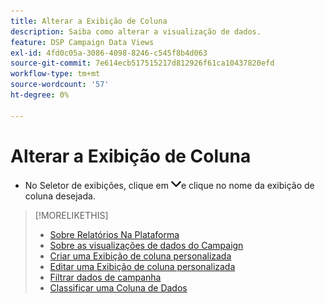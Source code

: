 ```yaml
---
title: Alterar a Exibição de Coluna
description: Saiba como alterar a visualização de dados.
feature: DSP Campaign Data Views
exl-id: 4fd0c05a-3086-4098-8246-c545f8b4d063
source-git-commit: 7e614ecb517515217d812926f61ca10437820efd
workflow-type: tm+mt
source-wordcount: '57'
ht-degree: 0%

---
```


# Alterar a Exibição de Coluna

* No Seletor de exibições, clique em ![seta para baixo](/help/dsp/assets/chevron-down.png)e clique no nome da exibição de coluna desejada.

>[!MORELIKETHIS]
>
>* [Sobre Relatórios Na Plataforma](campaign-reports-about.md)
>* [Sobre as visualizações de dados do Campaign](campaign-data-views-about.md)
>* [Criar uma Exibição de coluna personalizada](column-view-create.md)
>* [Editar uma Exibição de coluna personalizada](column-view-edit.md)
>* [Filtrar dados de campanha](campaign-data-filter.md)
>* [Classificar uma Coluna de Dados](campaign-data-sort.md)

